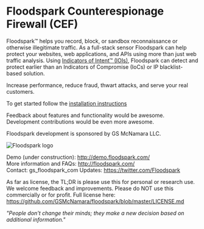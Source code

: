 <h1>Floodspark Counterespionage Firewall (CEF)</h1>

Floodspark™ helps you record, block, or sandbox reconnaissance or otherwise illegitimate traffic. As a full-stack sensor Floodspark can help protect your websites, web applications, and APIs using more than just web traffic analysis. Using [Indicators of Intent™ (IOIs)](http://indicatorsofintent.com), Floodspark can detect and protect earlier than an Indicators of Compromise (IoCs) or IP blacklist-based solution.

Increase performance, reduce fraud, thwart attacks, and serve your real customers.  

To get started follow the [installation instructions](https://github.com/GSMcNamara/floodspark/wiki/Installation)  

Feedback about features and functionality would be awesome. Development contributions would be even more awesome.  

Floodspark development is sponsored by GS McNamara LLC.

![Floodspark logo](https://repository-images.githubusercontent.com/202436712/46ff7f80-c4cd-11e9-880e-07b6fc862c32)  

Demo (under construction): http://demo.floodspark.com/  
More information and FAQs: http://floodspark.com/  
Contact: gs_floodspark_com 
Updates: https://twitter.com/Floodspark  

As far as license, the TL;DR is please use this for personal or research use. We welcome feedback and improvements. Please do NOT use this commercially or for profit. Full license here: https://github.com/GSMcNamara/floodspark/blob/master/LICENSE.md  
  
*"People don't change their minds; they make a new decision based on additional information."*
